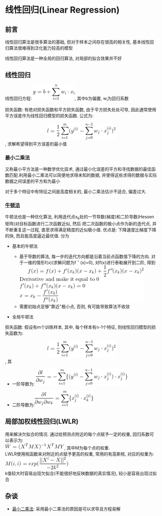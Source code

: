 # 线性回归(Linear Regression)

## 前言

线性回归算法是很多算法的基础, 但对于样本之间存在很高的相关性, 基本线性回归算法很难得到泛化能力较高的模型

线性回归算法是一种全局的回归算法, 对局部的拟合效果并不好

## 线性回归

线性回归方程: ![](../MularGif/Part2-Regression/Chapter7Gif/LinearRegressionFormular.gif), 其中b为偏置, w<sub>i</sub>为回归系数

损失函数: 有绝对损失函数和平方损失函数, 由于平方损失处处可导, 因此通常使用平方误差作为线性回归模型的损失函数.
公式为: 
<br><center>![](../MularGif/Part2-Regression/Chapter7Gif/LRLossFunction.gif)</center>, 求解希望得到平方误差的最小值</br>


### 最小二乘法

又称最小平方法是一种数学优化技术, 通过最小化误差的平方和寻找数据的最佳函数匹配.利用最小二乘法可以简便地求得未知的数据, 
并使得这些求得的数据与实际数据之间误差的平方和为最小

对于多个特征中有特征之间是高度相关的, 最小二乘法估计不适合, 偏差过大.

### [牛顿法](https://blog.csdn.net/google19890102/article/details/41087931)

牛顿法也是一种优化算法, 利用迭代点x<sub>k</sub>处的一节导数(梯度)和二阶导数(Hessen矩阵)对目标函数进行二次函数近似, 然后
 把二次函数的极小点作为新的迭代点, 并不断重复这一过程, 直至求得满足精度的近似极小值. 
 优点是: 下降速度比梯度下降的快, 而且能高度逼近最优值. 分为
- 基本的牛顿法
    - 基于导数的算法, 每一步的迭代方向都是沿着当前点函数值下降的方向. 对于一维的情形f(x)(求解问题为f＇(x)=0), 
    对f(x)进行泰勒展开到二阶, 得到![](../MularGif/Part2-Regression/Chapter7Gif/BaseNewton.gif)
    - 需要初始点足够"靠近"极小点, 否则, 有可能导致算法不收敛
    
- 全局牛顿法

损失函数: 假设有m个训练样本, 其中, 每个样本有n-1个特征, 则线性回归模型的损失函数为:
<br><center>![](../MularGif/Part2-Regression/Chapter7Gif/LossFunction.gif)</center>, 其</br>
- 一阶导数为: ![](../MularGif/Part2-Regression/Chapter7Gif/FirstDerivative.gif)

- 二阶导数为:![](../MularGif/Part2-Regression/Chapter7Gif/SecondDerivative.gif)

## 局部加权线性回归(LWLR)
用来解决欠拟合的情况. 通过给预测点附近的每个点赋予一定的权重, 回归系数可以表示为:
<br>![](../MularGif/Part2-Regression/Chapter7Gif/LWLRCoefficient.gif), 其中M为每个点的权重.</br>
LWLR使用核函数来对附近的点赋予更高的权重, 常用的有高斯核, 对应的权重为: ![](../MularGif/Part2-Regression/Chapter7Gif/Weights.gif)
 <br>k值较大时容易出现欠拟合(不能很好地反映数据的真实情况), 较小是容易出现过拟合</br>


## 杂谈

- [最小二乘法](https://blog.csdn.net/quicmous/article/details/51705125): 采用最小二乘法的原因是可以求导且方程易解
